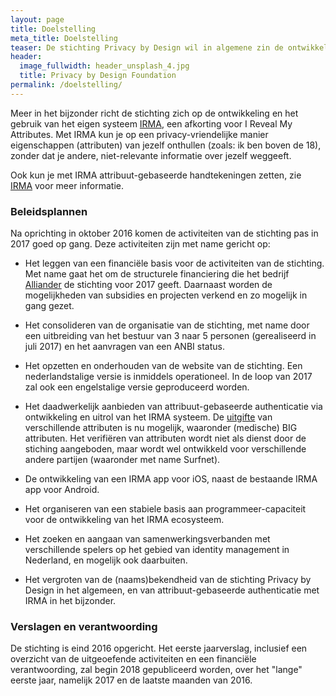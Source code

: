 ```yaml
---
layout: page
title: Doelstelling
meta_title: Doelstelling
teaser: De stichting Privacy by Design wil in algemene zin de ontwikkeling en het gebruik van open, privacy-vriendelijke en goed-beveiligde ICT bevorderen.
header:
  image_fullwidth: header_unsplash_4.jpg
  title: Privacy by Design Foundation
permalink: /doelstelling/
---
```


Meer in het bijzonder richt de stichting zich op de ontwikkeling en
het gebruik van het eigen systeem [IRMA](/irma), een afkorting voor I
Reveal My Attributes.  Met IRMA kun je op een privacy-vriendelijke
manier eigenschappen (attributen) van jezelf onthullen (zoals: ik ben
boven de 18), zonder dat je andere, niet-relevante informatie over
jezelf weggeeft.

Ook kun je met IRMA attribuut-gebaseerde handtekeningen zetten,
zie [IRMA](/irma) voor meer informatie.

### Beleidsplannen

Na oprichting in oktober 2016 komen de activiteiten van de stichting
pas in 2017 goed op gang. Deze activiteiten zijn met name gericht op:

* Het leggen van een financiële basis voor de activiteiten van de
  stichting. Met name gaat het om de structurele financiering die het
  bedrijf [Alliander](https://www.alliander.com/nl) de stichting voor
  2017 geeft. Daarnaast worden de mogelijkheden van subsidies en
  projecten verkend en zo mogelijk in gang gezet.

* Het consolideren van de organisatie van de stichting, met name door
  een uitbreiding van het bestuur van 3 naar 5 personen (gerealiseerd
  in juli 2017) en het aanvragen van een ANBI status.

* Het opzetten en onderhouden van de website van de stichting. Een
  nederlandstalige versie is inmiddels operationeel. In de loop van
  2017 zal ook een engelstalige versie geproduceerd worden.

* Het daadwerkelijk aanbieden van attribuut-gebaseerde authenticatie
  via ontwikkeling en uitrol van het IRMA systeem. De
  [uitgifte](/uitgifte) van verschillende attributen is nu mogelijk,
  waaronder (medische) BIG attributen. Het verifiëren van attributen
  wordt niet als dienst door de stiching aangeboden, maar wordt wel
  ontwikkeld voor verschillende andere partijen (waaronder met name
  Surfnet).

* De ontwikkeling van een IRMA app voor iOS, naast de bestaande IRMA
  app voor Android.

* Het organiseren van een stabiele basis aan programmeer-capaciteit
  voor de ontwikkeling van het IRMA ecosysteem.

* Het zoeken en aangaan van samenwerkingsverbanden met verschillende
  spelers op het gebied van identity management in Nederland, en
  mogelijk ook daarbuiten.

* Het vergroten van de (naams)bekendheid van de stichting Privacy by
  Design in het algemeen, en van attribuut-gebaseerde authenticatie
  met IRMA in het bijzonder.

### Verslagen en verantwoording

De stichting is eind 2016 opgericht. Het eerste jaarverslag, inclusief
een overzicht van de uitgeoefende activiteiten en een financiële
verantwoording, zal begin 2018 gepubliceerd worden, over het "lange"
eerste jaar, namelijk 2017 en de laatste maanden van 2016.




